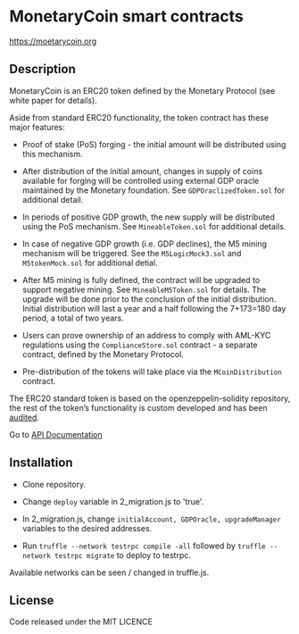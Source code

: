 # MonetaryCoin smart contracts

https://moetarycoin.org

## Description

MonetaryCoin is an ERC20 token defined by the Monetary Protocol (see white paper for details).

Aside from standard ERC20 functionality, the token contract has these major features:

* Proof of stake (PoS) forging - the initial amount will be distributed using this mechanism.

* After distribution of the initial amount, changes in supply of coins available for forging will be controlled using external GDP oracle maintained by the Monetary foundation. See `GDPOraclizedToken.sol` for additional detail.

* In periods of positive GDP growth, the new supply will be distributed using the PoS mechanism. See `MineableToken.sol` for additional details.

* In case of negative GDP growth (i.e. GDP declines), the M5 mining mechanism will be triggered. See the `M5LogicMock3.sol` and `M5tokenMock.sol` for additional detial.

* After M5 mining is fully defined, the contract will be upgraded to support negative mining. See `MineableM5Token.sol` for details. The upgrade will be done prior to the conclusion of the initial distribution. Initial distribution will last a year and a half following the 7+173=180 day period, a total of two years. 

* Users can prove ownership of an address to comply with AML-KYC regulations using the `ComplianceStore.sol` contract - a separate contract, defined by the Monetary Protocol.

* Pre-distribution of the tokens will take place via the `MCoinDistribution` contract.

The ERC20 standard token is based on the openzeppelin-solidity repository, the rest of the token’s functionality is custom developed and has been [audited](https://github.com/SagroVesk/MonetaryCoin-Audit/releases).

Go to [API Documentation](https://monetary-foundation.github.io/MonetaryCoin/)

## Installation

* Clone repository.

* Change `deploy` variable in 2_migration.js to 'true'.

* In 2_migration.js, change `initialAccount, GDPOracle, upgradeManager` variables to the desired addresses.

* Run `truffle --network testrpc compile -all` followed by `truffle --network testrpc migrate` to deploy to testrpc.

Available networks can be seen / changed in truffle.js.

## License
Code released under the MIT LICENCE
